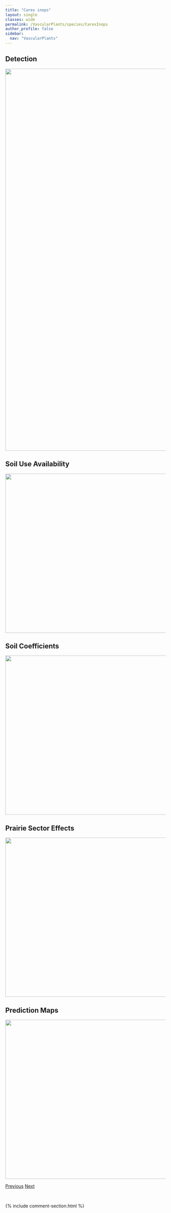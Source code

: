 ```yaml
---
title: "Carex inops"
layout: single
classes: wide
permalink: /VascularPlants/species/CarexInops
author_profile: false
sidebar:
  nav: "VascularPlants"
---
```


<h2>Detection</h2>

<a href="https://drive.google.com/uc?export=view&id=1KN-UPQEaRDN86jMHMwCT9qAxrDglP-na">
<img src="https://drive.google.com/uc?export=view&id=1KN-UPQEaRDN86jMHMwCT9qAxrDglP-na" height = "1200" width = "800">
</a>


<h2>Soil Use Availability</h2>

<a href="https://drive.google.com/uc?export=view&id=1qSMgmOAJSepGqwY9L7UOcH7O6pjZqezQ">
<img src="https://drive.google.com/uc?export=view&id=1qSMgmOAJSepGqwY9L7UOcH7O6pjZqezQ" height = "500" width = "1000">
</a>


<h2>Soil Coefficients</h2>

<a href="https://drive.google.com/uc?export=view&id=1FtU3XR5R0qFPowZbtmGABPfmI13XkIwL">
<img src="https://drive.google.com/uc?export=view&id=1FtU3XR5R0qFPowZbtmGABPfmI13XkIwL" height = "500" width = "1000">
</a>


<h2>Prairie Sector Effects</h2>

<a href="https://drive.google.com/uc?export=view&id=1exS3CWDj-o_Fa-PBLneADydGhwMnEzlO">
<img src="https://drive.google.com/uc?export=view&id=1exS3CWDj-o_Fa-PBLneADydGhwMnEzlO" height = "500" width = "1000">
</a>


<h2>Prediction Maps</h2>

<a href="https://drive.google.com/uc?export=view&id=16V_bbNJT_qnWsdm2ouboaUkeRwbnfZ1z">
<img src="https://drive.google.com/uc?export=view&id=16V_bbNJT_qnWsdm2ouboaUkeRwbnfZ1z" height = "500" width = "1000">
</a>


<a href="/DevelopmentWebsite/VascularPlants/species/CarexHoughtoniana" class="pagination--pager" title="Carex houghtoniana">Previous</a> <a href="/DevelopmentWebsite/VascularPlants/species/CarexInterior" class="pagination--pager" title="Carex interior">Next</a>

<p>&nbsp;</p>

{% include comment-section.html %}
